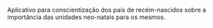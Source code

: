 Aplicativo para conscientização dos pais de recém-nascidos sobre a importância das unidades neo-natais para os mesmos.
